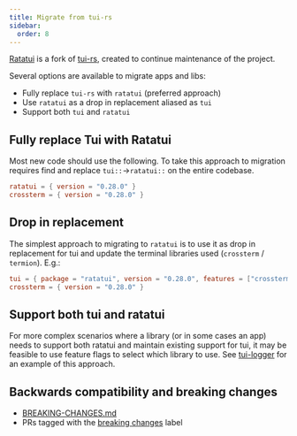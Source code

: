 ```yaml
---
title: Migrate from tui-rs
sidebar:
  order: 8
---
```


[Ratatui](https://github.com/tui-rs-revival/ratatui) is a fork of
[tui-rs](https://github.com/fdehau/tui-rs/), created to continue maintenance of the project.

Several options are available to migrate apps and libs:

- Fully replace `tui-rs` with `ratatui` (preferred approach)
- Use `ratatui` as a drop in replacement aliased as `tui`
- Support both `tui` and `ratatui`

## Fully replace Tui with Ratatui

Most new code should use the following. To take this approach to migration requires find and replace
`tui::`->`ratatui::` on the entire codebase.

```toml
ratatui = { version = "0.28.0" }
crossterm = { version = "0.28.0" }
```

## Drop in replacement

The simplest approach to migrating to `ratatui` is to use it as drop in replacement for tui and
update the terminal libraries used (`crossterm` / `termion`). E.g.:

```toml
tui = { package = "ratatui", version = "0.28.0", features = ["crossterm"] }
crossterm = { version = "0.28.0" }
```

## Support both tui and ratatui

For more complex scenarios where a library (or in some cases an app) needs to support both ratatui
and maintain existing support for tui, it may be feasible to use feature flags to select which
library to use. See [tui-logger](https://github.com/gin66/tui-logger) for an example of this
approach.

## Backwards compatibility and breaking changes

- [BREAKING-CHANGES.md](https://github.com/ratatui/ratatui/blob/main/BREAKING-CHANGES.md)
- PRs tagged with the
  [breaking changes](https://github.com/ratatui/ratatui/pulls?q=is%3Apr+label%3A%22breaking+change%22+is%3Aclosed)
  label
